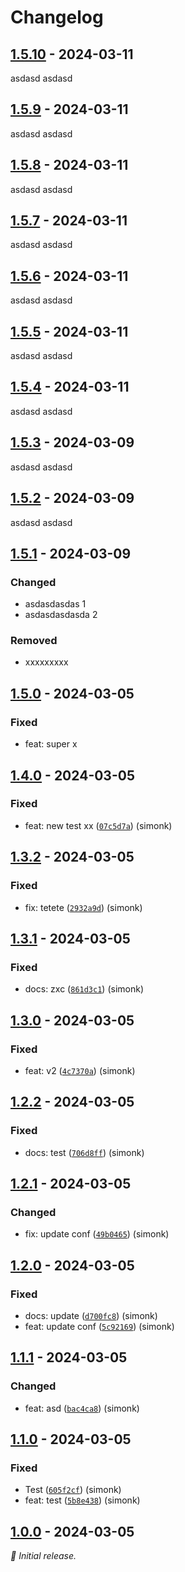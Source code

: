 # Changelog

## [1.5.10] - 2024-03-11

asdasd asdasd

## [1.5.9] - 2024-03-11

asdasd asdasd

## [1.5.8] - 2024-03-11

asdasd asdasd

## [1.5.7] - 2024-03-11

asdasd asdasd

## [1.5.6] - 2024-03-11

asdasd asdasd

## [1.5.5] - 2024-03-11

asdasd asdasd

## [1.5.4] - 2024-03-11

asdasd asdasd

## [1.5.3] - 2024-03-09

asdasd asdasd

## [1.5.2] - 2024-03-09

asdasd asdasd

## [1.5.1] - 2024-03-09

### Changed

- asdasdasdas 1
- asdasdasdasda 2

### Removed

- xxxxxxxxx

## [1.5.0] - 2024-03-05

### Fixed

- feat: super x

## [1.4.0] - 2024-03-05

### Fixed

- feat: new test xx ([`07c5d7a`](https://github.com/skopciewski/srtest/commit/07c5d7a)) (simonk)

## [1.3.2] - 2024-03-05

### Fixed

- fix: tetete ([`2932a9d`](https://github.com/skopciewski/srtest/commit/2932a9d)) (simonk)

## [1.3.1] - 2024-03-05

### Fixed

- docs: zxc ([`861d3c1`](https://github.com/skopciewski/srtest/commit/861d3c1)) (simonk)

## [1.3.0] - 2024-03-05

### Fixed

- feat: v2 ([`4c7370a`](https://github.com/skopciewski/srtest/commit/4c7370a)) (simonk)

## [1.2.2] - 2024-03-05

### Fixed

- docs: test ([`706d8ff`](https://github.com/skopciewski/srtest/commit/706d8ff)) (simonk)

## [1.2.1] - 2024-03-05

### Changed

- fix: update conf ([`49b0465`](https://github.com/skopciewski/srtest/commit/49b0465)) (simonk)

## [1.2.0] - 2024-03-05

### Fixed

- docs: update ([`d700fc8`](https://github.com/skopciewski/srtest/commit/d700fc8)) (simonk)
- feat: update conf ([`5c92169`](https://github.com/skopciewski/srtest/commit/5c92169)) (simonk)

## [1.1.1] - 2024-03-05

### Changed

- feat: asd ([`bac4ca8`](https://github.com/skopciewski/srtest/commit/bac4ca8)) (simonk)

## [1.1.0] - 2024-03-05

### Fixed

- Test ([`605f2cf`](https://github.com/skopciewski/srtest/commit/605f2cf)) (simonk)
- feat: test ([`5b8e438`](https://github.com/skopciewski/srtest/commit/5b8e438)) (simonk)

## [1.0.0] - 2024-03-05

_:seedling: Initial release._




[1.5.10]: https://github.com/skopciewski/srtest/releases/tag/1.5.10

[1.5.9]: https://github.com/skopciewski/srtest/releases/tag/1.5.9

[1.5.8]: https://github.com/skopciewski/srtest/releases/tag/1.5.8

[1.5.7]: https://github.com/skopciewski/srtest/releases/tag/1.5.7

[1.5.6]: https://github.com/skopciewski/srtest/releases/tag/1.5.6

[1.5.5]: https://github.com/skopciewski/srtest/releases/tag/1.5.5

[1.5.4]: https://github.com/skopciewski/srtest/releases/tag/1.5.4

[1.5.3]: https://github

[1.5.2]: https://github

[1.5.1]: https://github

[1.5.0]: https://github.com/skopciewski/srtest/releases/tag/1.5.0

[1.4.0]: https://github.com/skopciewski/srtest/releases/tag/1.4.0

[1.3.2]: https://github.com/skopciewski/srtest/releases/tag/1.3.2

[1.3.1]: https://github.com/skopciewski/srtest/releases/tag/1.3.1

[1.3.0]: https://github.com/skopciewski/srtest/releases/tag/1.3.0

[1.2.2]: https://github.com/skopciewski/srtest/releases/tag/1.2.2

[1.2.1]: https://github.com/skopciewski/srtest/releases/tag/1.2.1

[1.2.0]: https://github.com/skopciewski/srtest/releases/tag/1.2.0

[1.1.1]: https://github.com/skopciewski/srtest/releases/tag/1.1.1

[1.1.0]: https://github.com/skopciewski/srtest/releases/tag/1.1.0

[1.0.0]: https://github.com/skopciewski/srtest/releases/tag/1.0.0

